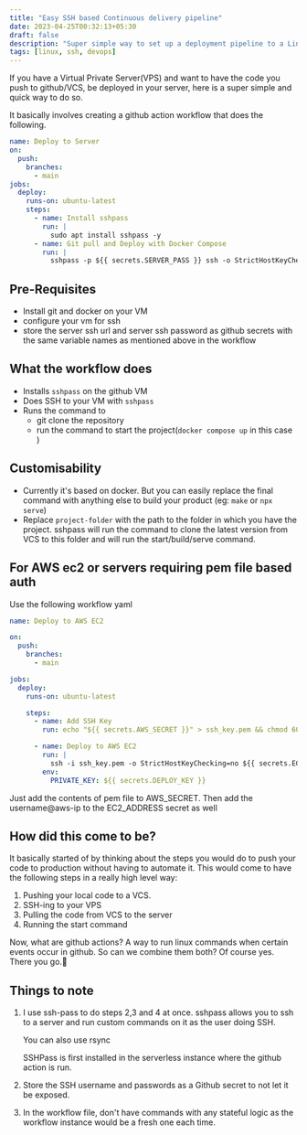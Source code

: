 ```yaml
---
title: "Easy SSH based Continuous delivery pipeline"
date: 2023-04-25T00:32:13+05:30
draft: false
description: "Super simple way to set up a deployment pipeline to a Linux server"
tags: [linux, ssh, devops]
---
```


If you have a Virtual Private Server(VPS) and want to have the code you push to github/VCS, be deployed in your server, here is a super simple and quick way to do so.

It basically involves creating a github action workflow that does the following.

```yml
name: Deploy to Server
on:
  push:
    branches:
      - main
jobs:
  deploy:
    runs-on: ubuntu-latest
    steps:
      - name: Install sshpass
        run: |
          sudo apt install sshpass -y
      - name: Git pull and Deploy with Docker Compose
        run: |
          sshpass -p ${{ secrets.SERVER_PASS }} ssh -o StrictHostKeyChecking=no ${{ secrets.SERVER_NAME }} "cd project-folder && git pull && docker compose up -d"
```

## Pre-Requisites

- Install git and docker on your VM
- configure your vm for ssh
- store the server ssh url and server ssh password as github secrets with the same variable names as mentioned above in the workflow

## What the workflow does

- Installs `sshpass` on the github VM
- Does SSH to your VM with `sshpass`
- Runs the command to
  - git clone the repository
  - run the command to start the project(`docker compose up` in this case )

## Customisability

- Currently it's based on docker. But you can easily replace the final command with anything else to build your product (eg: `make` or `npx serve`)
- Replace `project-folder` with the path to the folder in which you have the project. sshpass will run the command to clone the latest version from VCS to this folder and will run the start/build/serve command.

## For AWS ec2 or servers requiring pem file based auth

Use the following workflow yaml

```yaml
name: Deploy to AWS EC2

on:
  push:
    branches:
      - main

jobs:
  deploy:
    runs-on: ubuntu-latest

    steps:
      - name: Add SSH Key
        run: echo "${{ secrets.AWS_SECRET }}" > ssh_key.pem && chmod 600 ssh_key.pem

      - name: Deploy to AWS EC2
        run: |
          ssh -i ssh_key.pem -o StrictHostKeyChecking=no ${{ secrets.EC2_ADDRESS }} "cd ~/project/ && git pull origin main && sudo docker compose restart"
        env:
          PRIVATE_KEY: ${{ secrets.DEPLOY_KEY }}
```

Just add the contents of pem file to AWS_SECRET. Then add the username@aws-ip to the EC2_ADDRESS secret as well

## How did this come to be?

It basically started of by thinking about the steps you would do to push your code to production without having to automate it. This would come to have the following steps in a really high level way:

1. Pushing your local code to a VCS.
2. SSH-ing to your VPS
3. Pulling the code from VCS to the server
4. Running the start command

Now, what are github actions? A way to run linux commands when certain events occur in github. So can we combine them both? Of course yes.
There you go.🙂

## Things to note

1. I use ssh-pass to do steps 2,3 and 4 at once.
   sshpass allows you to ssh to a server and run custom commands on it as the user doing SSH.

   You can also use rsync

   SSHPass is first installed in the serverless instance where the github action is run.

2. Store the SSH username and passwords as a Github secret to not let it be exposed.
3. In the workflow file, don't have commands with any stateful logic as the workflow instance would be a fresh one each time.
